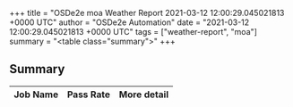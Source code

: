 +++
title = "OSDe2e moa Weather Report 2021-03-12 12:00:29.045021813 +0000 UTC"
author = "OSDe2e Automation"
date = "2021-03-12 12:00:29.045021813 +0000 UTC"
tags = ["weather-report", "moa"]
summary = "<table class=\"summary\"></table>"
+++
## Summary

| Job Name | Pass Rate | More detail |
|----------|-----------|-------------|



